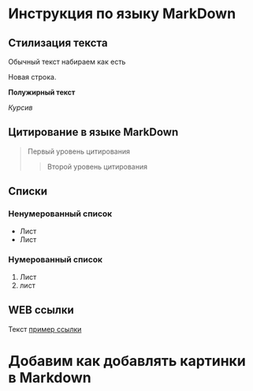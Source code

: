 # Инструкция по языку MarkDown

## Стилизация текста
Обычный текст набираем как есть

Новая строка.

**Полужирный текст**

*Курсив*

## Цитирование в языке MarkDown
> Первый уровень цитирования 
>> Второй уровень цитирования

## Списки
### Ненумерованный список
* Лист 
* Лист 

### Нумерованный список
1. Лист
2. лист

## WEB ссылки
Текст [пример ссылки](http.example.com "Всплывающая подсказка")

# Добавим как добавлять картинки в Markdown




